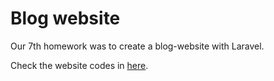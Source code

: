 # Blog website

Our 7th homework was to create a blog-website 
with Laravel. 

Check the website codes in [here](https://github.com/amirhnajafiz/Lara-Blog).